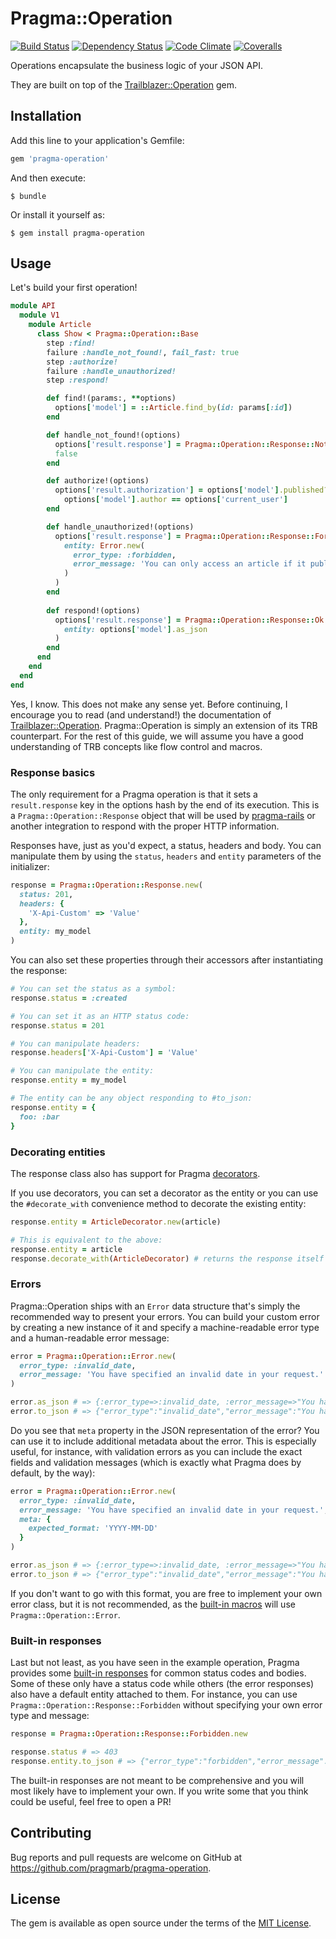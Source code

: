 # Pragma::Operation

[![Build Status](https://img.shields.io/travis/pragmarb/pragma-operation.svg?maxAge=3600&style=flat-square)](https://travis-ci.org/pragmarb/pragma-operation)
[![Dependency Status](https://img.shields.io/gemnasium/pragmarb/pragma-operation.svg?maxAge=3600&style=flat-square)](https://gemnasium.com/github.com/pragmarb/pragma-operation)
[![Code Climate](https://img.shields.io/codeclimate/github/pragmarb/pragma-operation.svg?maxAge=3600&style=flat-square)](https://codeclimate.com/github/pragmarb/pragma-operation)
[![Coveralls](https://img.shields.io/coveralls/pragmarb/pragma-operation.svg?maxAge=3600&style=flat-square)](https://coveralls.io/github/pragmarb/pragma-operation)

Operations encapsulate the business logic of your JSON API.

They are built on top of the [Trailblazer::Operation](https://github.com/trailblazer/trailblazer-operation) gem.

## Installation

Add this line to your application's Gemfile:

```ruby
gem 'pragma-operation'
```

And then execute:

```console
$ bundle
```

Or install it yourself as:

```console
$ gem install pragma-operation
```

## Usage

Let's build your first operation!

```ruby
module API
  module V1
    module Article
      class Show < Pragma::Operation::Base
        step :find!
        failure :handle_not_found!, fail_fast: true
        step :authorize!
        failure :handle_unauthorized!
        step :respond!

        def find!(params:, **options)
          options['model'] = ::Article.find_by(id: params[:id])
        end

        def handle_not_found!(options)
          options['result.response'] = Pragma::Operation::Response::NotFound.new
          false
        end

        def authorize!(options)
          options['result.authorization'] = options['model'].published? || 
            options['model'].author == options['current_user']
        end

        def handle_unauthorized!(options)
          options['result.response'] = Pragma::Operation::Response::Forbidden.new(
            entity: Error.new(
              error_type: :forbidden,
              error_message: 'You can only access an article if it published or authored by you.'
            )
          )
        end
  
        def respond!(options)
          options['result.response'] = Pragma::Operation::Response::Ok.new(
            entity: options['model'].as_json
          )
        end
      end
    end
  end
end
```

Yes, I know. This does not make any sense yet. Before continuing, I encourage you to read (and
understand!) the documentation of [Trailblazer::Operation](http://trailblazer.to/gems/operation/2.0/index.html).
Pragma::Operation is simply an extension of its TRB counterpart. For the rest of this guide, we will
assume you have a good understanding of TRB concepts like flow control and macros.

### Response basics

The only requirement for a Pragma operation is that it sets a `result.response` key in the options
hash by the end of its execution. This is a `Pragma::Operation::Response` object that will be used
by [pragma-rails](https://github.com/pragmarb/pragma-rails) or another integration to respond with
the proper HTTP information.

Responses have, just as you'd expect, a status, headers and body. You can manipulate them by using
the `status`, `headers` and `entity` parameters of the initializer:

```ruby
response = Pragma::Operation::Response.new(
  status: 201,
  headers: {
    'X-Api-Custom' => 'Value'
  },
  entity: my_model
)
```

You can also set these properties through their accessors after instantiating the response:

```ruby
# You can set the status as a symbol:
response.status = :created

# You can set it as an HTTP status code:
response.status = 201

# You can manipulate headers:
response.headers['X-Api-Custom'] = 'Value'

# You can manipulate the entity:
response.entity = my_model

# The entity can be any object responding to #to_json:
response.entity = {
  foo: :bar
}
```

### Decorating entities

The response class also has support for Pragma [decorators](https://github.com/pragmarb/pragma-decorator).

If you use decorators, you can set a decorator as the entity or you can use the `#decorate_with`
convenience method to decorate the existing entity:

```ruby
response.entity = ArticleDecorator.new(article)

# This is equivalent to the above:
response.entity = article
response.decorate_with(ArticleDecorator) # returns the response itself for chaining
```

### Errors

Pragma::Operation ships with an `Error` data structure that's simply the recommended way to present
your errors. You can build your custom error by creating a new instance of it and specify a 
machine-readable error type and a human-readable error message:

```ruby
error = Pragma::Operation::Error.new(
  error_type: :invalid_date,
  error_message: 'You have specified an invalid date in your request.'
)

error.as_json # => {:error_type=>:invalid_date, :error_message=>"You have specified an invalid date in your request.", :meta=>{}}
error.to_json # => {"error_type":"invalid_date","error_message":"You have specified an invalid date in your request.","meta":{}} 
```

Do you see that `meta` property in the JSON representation of the error? You can use it to include
additional metadata about the error. This is especially useful, for instance, with validation errors
as you can include the exact fields and validation messages (which is exactly what Pragma does by
default, by the way):

```ruby
error = Pragma::Operation::Error.new(
  error_type: :invalid_date,
  error_message: 'You have specified an invalid date in your request.',
  meta: {
    expected_format: 'YYYY-MM-DD'
  }
)

error.as_json # => {:error_type=>:invalid_date, :error_message=>"You have specified an invalid date in your request.", :meta=>{:expected_format=>"YYYY-MM-DD"}}
error.to_json # => {"error_type":"invalid_date","error_message":"You have specified an invalid date in your request.","meta":{"expected_format":"YYYY-MM-DD"}}
```

If you don't want to go with this format, you are free to implement your own error class, but it is
not recommended, as the [built-in macros](https://github.com/pragmarb/pragma/tree/master/lib/pragma/operation/macro) 
will use `Pragma::Operation::Error`.

### Built-in responses

Last but not least, as you have seen in the example operation, Pragma provides some 
[built-in responses](https://github.com/pragmarb/pragma-operation/tree/master/lib/pragma/operation/response) 
for common status codes and bodies. Some of these only have a status code while others (the error
responses) also have a default entity attached to them. For instance, you can use `Pragma::Operation::Response::Forbidden`
without specifying your own error type and message:

```ruby
response = Pragma::Operation::Response::Forbidden.new

response.status # => 403
response.entity.to_json # => {"error_type":"forbidden","error_message":"You are not authorized to access the requested resource.","meta":{}}
```

The built-in responses are not meant to be comprehensive and you will most likely have to implement
your own. If you write some that you think could be useful, feel free to open a PR!

## Contributing

Bug reports and pull requests are welcome on GitHub at https://github.com/pragmarb/pragma-operation.

## License

The gem is available as open source under the terms of the [MIT License](http://opensource.org/licenses/MIT).
